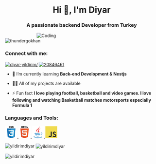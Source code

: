 <h1 align="center">Hi 👋, I'm Diyar</h1>
<h3 align="center">A passionate backend Developer from Turkey</h3>
<img align="right" alt=Coding width="400" src="https://media1.giphy.com/media/USV0ym3bVWQJJmNu3N/giphy.gif?cid=ecf05e47fy7tko2fn6ah59fr45no5rk70mzhry6eic3x48o4&rid=giphy.gif&ct=g">

<p align="left"> <img src="https://komarev.com/ghpvc/?username=thundergokhan&label=Profile%20views&color=0e75b6&style=flat" alt="thundergokhan" /> </p>



<h3 align="left">Connect with me:</h3>

<a href="https://www.linkedin.com/in/diyar-yildirim/" target="blank"><img align="center" src="https://raw.githubusercontent.com/rahuldkjain/github-profile-readme-generator/master/src/images/icons/Social/linked-in-alt.svg" alt="diyar-yildirim/" height="30" width="40" /></a>
<a href="[https://stackoverflow.com/users/20846461](https://stackoverflow.com/users/14754278/diyar-y%c4%b0ld%c4%b0r%c4%b0m)" target="blank"><img align="center" src="https://raw.githubusercontent.com/rahuldkjain/github-profile-readme-generator/master/src/images/icons/Social/stack-overflow.svg" alt="20846461" height="30" width="40" /></a>
</p>


- 🌱 I’m currently learning **Back-end Development & Nestjs**

- 👨‍💻 All of my projects are available 

- ⚡ Fun fact **I love playing football, basketball and video games. I love following and watching Basketball matches motorsports especially Formula 1**


<h3 align="left">Languages and Tools:</h3>
<p align="left"> 
<a src="https://raw.githubusercontent.com/devicons/devicon/master/icons/bootstrap/bootstrap-plain-wordmark.svg" alt="bootstrap" width="40" height="40"/> </a> 
<a href="https://www.w3schools.com/css/" target="_blank" rel="noreferrer"> 
<img src="https://raw.githubusercontent.com/devicons/devicon/master/icons/css3/css3-original-wordmark.svg" alt="css3" width="40" height="40"/> 
</a> 
<a href="https://www.w3.org/html/" target="_blank" rel="noreferrer"> 
<img src="https://raw.githubusercontent.com/devicons/devicon/master/icons/html5/html5-original-wordmark.svg" alt="html5" width="40" height="40"/> 
</a> 
<a href="https://www.java.com" target="_blank" rel="noreferrer"> <img src="https://raw.githubusercontent.com/devicons/devicon/master/icons/java/java-original.svg" alt="java" width="40" height="40"/> </a> 
<a href="https://developer.mozilla.org/en-US/docs/Web/JavaScript" target="_blank" rel="noreferrer"> 
 <img src="https://raw.githubusercontent.com/devicons/devicon/master/icons/javascript/javascript-original.svg" alt="javascript" width="40" height="40"/> </a> 
 </p>


<p><img align="left" src="https://github-readme-stats.vercel.app/api/top-langs?username=yildirimdiyar&show_icons=true&locale=en&layout=compact" alt="yildirimdiyar" /></p>

<p>&nbsp;<img align="center" src="https://github-readme-stats.vercel.app/api?username=yildirimdiyar&show_icons=true&locale=en" alt="yildirimdiyar" /></p>

<p><img align="center" src="https://github-readme-streak-stats.herokuapp.com/?user=yildirimdiyar&" alt="yildirimdiyar" /></p>
